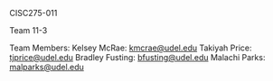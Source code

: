 CISC275-011

Team 11-3

Team Members:
	Kelsey McRae: kmcrae@udel.edu
	Takiyah Price: tjprice@udel.edu
	Bradley Fusting: bfusting@udel.edu
	Malachi Parks: malparks@udel.edu

